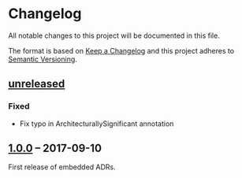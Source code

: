 # Changelog
All notable changes to this project will be documented in this file.

The format is based on [Keep a Changelog](http://keepachangelog.com/)
and this project adheres to [Semantic Versioning](http://semver.org/).


## [unreleased]

### Fixed

- Fix typo in ArchitecturallySignificant annotation

## [1.0.0] – 2017-09-10

First release of embedded ADRs.

[unreleased]: https://github.com/adr/e-adr/compare/v1.0.0...master
[1.0.0]: https://github.com/adr/e-adr/releases/tag/v1.0.0
